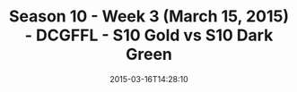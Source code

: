 ---
title: Season 10 - Week 3 (March 15, 2015) - DCGFFL - S10 Gold vs S10 Dark Green
teams-score:
- team: _teams/s10-gold.md
  score: 34
- team: _teams/s10-dark-green.md
  score: 19
mvp: John C. (Gold); Peter P. (Dark Green)
game-ball: N/A
season: 10
week: 3
date: '2015-03-16T14:28:10'
pageid: season-10-week-three-4427-vs-4421
---
